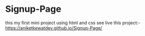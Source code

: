 # Signup-Page
this my first mini project using html and css
see live this project:- https://aniketkewatdev.github.io/Signup-Page/
